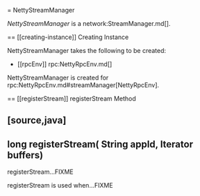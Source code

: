 = NettyStreamManager

*NettyStreamManager* is a network:StreamManager.md[].

== [[creating-instance]] Creating Instance

NettyStreamManager takes the following to be created:

* [[rpcEnv]] rpc:NettyRpcEnv.md[]

NettyStreamManager is created for rpc:NettyRpcEnv.md#streamManager[NettyRpcEnv].

== [[registerStream]] registerStream Method

[source,java]
----
long registerStream(
  String appId,
  Iterator<ManagedBuffer> buffers)
----

registerStream...FIXME

registerStream is used when...FIXME
